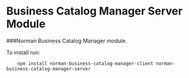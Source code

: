 Business Catalog Manager Server Module
=====
###Norman Business Catalog Manager module.

To install run:
```
	npm install norman-business-catalog-manager-client norman-business-catalog-manager-server
```
